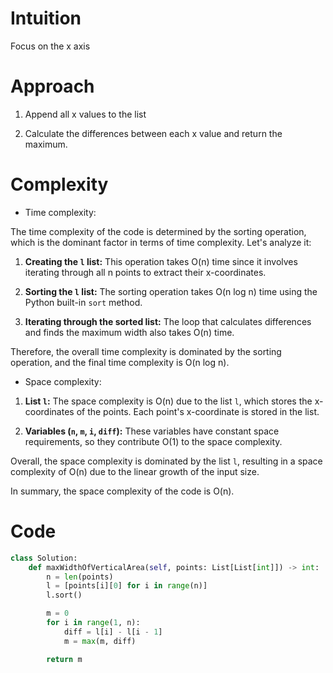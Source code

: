 # Intuition
<!-- Describe your first thoughts on how to solve this problem. -->
Focus on the x axis

# Approach
<!-- Describe your approach to solving the problem. -->
1. Append all x values to the list

2. Calculate the differences between each x value and return the maximum.

# Complexity

- Time complexity:
<!-- Add your time complexity here, e.g. $$O(n)$$ -->
The time complexity of the code is determined by the sorting operation, which is the dominant factor in terms of time complexity. Let's analyze it:

1. **Creating the `l` list:** This operation takes O(n) time since it involves iterating through all n points to extract their x-coordinates.

2. **Sorting the `l` list:** The sorting operation takes O(n log n) time using the Python built-in `sort` method.

3. **Iterating through the sorted list:** The loop that calculates differences and finds the maximum width also takes O(n) time.

Therefore, the overall time complexity is dominated by the sorting operation, and the final time complexity is O(n log n).

- Space complexity:
<!-- Add your space complexity here, e.g. $$O(n)$$ -->
1. **List `l`:** The space complexity is O(n) due to the list `l`, which stores the x-coordinates of the points. Each point's x-coordinate is stored in the list.

2. **Variables (`n`, `m`, `i`, `diff`):** These variables have constant space requirements, so they contribute O(1) to the space complexity.

Overall, the space complexity is dominated by the list `l`, resulting in a space complexity of O(n) due to the linear growth of the input size.

In summary, the space complexity of the code is O(n).

# Code

```Python []
class Solution:
    def maxWidthOfVerticalArea(self, points: List[List[int]]) -> int:
        n = len(points)
        l = [points[i][0] for i in range(n)]
        l.sort()

        m = 0
        for i in range(1, n):
            diff = l[i] - l[i - 1]
            m = max(m, diff)

        return m
```

